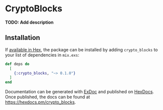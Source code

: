 # CryptoBlocks

**TODO: Add description**

## Installation

If [available in Hex](https://hex.pm/docs/publish), the package can be installed
by adding `crypto_blocks` to your list of dependencies in `mix.exs`:

```elixir
def deps do
  [
    {:crypto_blocks, "~> 0.1.0"}
  ]
end
```

Documentation can be generated with [ExDoc](https://github.com/elixir-lang/ex_doc)
and published on [HexDocs](https://hexdocs.pm). Once published, the docs can
be found at <https://hexdocs.pm/crypto_blocks>.

